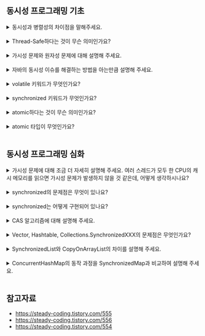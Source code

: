 ## 동시성 프로그래밍 기초

<details>
<summary>동시성과 병렬성의 차이점을 말해주세요.</summary>

- 동시성(Concurrency): 싱글 코어에서 여러 스레드가 빠르게 전환되어 동시에 실행되는 것처럼 보이는 것 (논리적 개념)
- 병렬성(Parallelism): 멀티 코어에서 각 코어 내의 스레드가 실제로 동시에 실행되는 것 (물리적 개념)

<img width="500" src="https://github.com/user-attachments/assets/5feaf758-e134-4d1a-8524-51668bbe059b"/> 

</details>
<br>

<details>
<summary>Thread-Safe하다는 것이 무슨 의미인가요?</summary>

Thread-Safe 하다는 것은, **멀티 스레드 환경에서 동시에 여러 스레드가 같은 자원에 접근해도 프로그램이 예상대로 동작하는 것**을 의미한다.

이를 위해 다음과 같은 설계 방법을 고려할 수 있다.

- **재진입성** 
  - 어떤 함수가 한 스레드에서 실행 중일 때, 다른 스레드가 해당 함수를 호출하더라도 **결과가 각각 올바르게** 주어져야 한다. 
- **상호 배제**    
  - 공유 자원에 대한 접근은 **뮤텍스, 세마포어 같은 lock**으로 통제한다.
  - 임계 구역에는 **현재 lock을 획득한 단 하나의 스레드만 접근**할 수 있게 만든다. 
- **원자적 연산** 
  - 원자적 연산 (atomic operation)은 더 이상 쪼갤 수 없는 즉, **중간에 인터럽트를 걸 수 없는 하나의 연산 단위**를 의미한다.
  - 공유 자원에 대해서는 원자적 연산을 수행하여 중간에 **컨텍스트 스위칭이 발생하지 않도록** 한다.
- **스레드 지역 저장소**
  - 각 스레드만 접근 가능한 로컬 저장소를 만들어서 **같은 자원을 공유하지 않게** 한다. 
- **불변 객체** 
  - 공유 자원을 불변 객체로 만들어서 한번 생성한 후에 **값을 변경할 수 없게** 만든다. 

</details>
<br>

<details>
<summary>가시성 문제와 원자성 문제에 대해 설명해 주세요.</summary>

- 가시성 문제: CPU Cache Memory와 RAM의 데이터가 제대로 동기화 되지 않아서, 여러 스레드가 서로의 데이터를 볼 수 없는 것 
- 원자성 문제: 한 스레드가 기계어를 수행하는 동안 다른 스레드가 공유 변수에 접근하여 값을 수정하면서, 데이터가 일관성을 잃는 것 

</details>
<br>

<details>
<summary>자바의 동시성 이슈를 해결하는 방법을 아는만큼 설명해 주세요.</summary>

 - volatile: 여러 스레드가 CPU 캐시 메모리를 거치지 않고 RAM에서 직접 데이터를 읽고 쓰게 만들어서, 가시성 문제 해결 
 - synchronized: blocking 방식으로 상호 배제를 보장하여 원자성 문제 해결, CPU 캐시 메모리와 메인 메모리의 동기화를 통해 가시성 문제 해결 
 - atomic: CAS(Compare And Swap) 알고리즘을 기반으로 non-blocking 하게 원자성 및 가시성 문제 해결 

</details>
<br>

<details>
<summary>volatile 키워드가 무엇인가요?</summary>

동시성 프로그래밍에서 발생할 수 있는 문제 중에 하나인 가시성 문제를 해결하기 위해 사용되는 키워드다. 

가시성 문제는 멀티 스레드 환경에서 **각 스레드의 CPU Cache Memory와 RAM의 데이터가 서로 일치하지 않아서 발생하는 문제**이다. 이름 그대로, 여러 스레드가 **서로의 데이터를 볼 수 없어서** 발생하는 문제인 것이다. 

volatile 키워드를 붙인 공유 자원은 **CPU Cache Memory를 거치지 않고, RAM에 직접 읽고 쓰는 작업을 수행**하게 된다. 이를 통해 여러 스레드 간의 가시성 문제를 해결할 수 있다. 

<img height="300" src="https://github.com/user-attachments/assets/f3ae541f-b211-441c-a128-f3ce6661998f"/>
<img height="300" src="https://github.com/user-attachments/assets/b7efc131-0661-47bf-ad0a-4a0f32abbfec"/> 

</details>
<br>

<details>
<summary>synchronized 키워드가 무엇인가요?</summary>

**Java에서 제공하는 동기화 도구**로, 멀티 스레드 환경에서 **단 하나의 스레드만 임계 영역에 접근할 수 있도록 보장하여 원자성 문제를 해결**한다. 

여러 프로세스(또는 스레드)가 동시에 사용할 수 없는 공유 자원을 **임계 자원**, 해당 자원에 접근하는 프로그램 코드의 일부분을 **임계 영역**이라고 부른다. 

참고로, synchronized 키워드는 동기화 블록에 진입하기 전에 **공유 변수에 대한 CPU 캐시 메모리와 메인 메모리의 값을 동기화하여 가시성 문제를 해결**한다. 

**동작 과정**

1. 스레드가 synchronized 블록 또는 메서드에 진입을 시도한다.
2. 해당 객체의 모니터 락을 획득한다. (lock은 임계 영역에 진입할 때 필요한 열쇠 같은 것)
3. 락을 획득한 스레드는 synchronized 블록 또는 메서드를 실행한다.
4. 블록 또는 메서드의 실행이 끝나면 모니터 락을 반환한다.
5. 다른 대기 중인 스레드 중 하나가 락을 획득하고 실행을 시작한다.

**장점**

- 데이터 무결성 보장: 여러 스레드가 동시에 접근하는 상황에서 데이터의 일관성과 무결성을 유지한다.
- 안정성: 상호 배제를 통해 경쟁 조건(Race Condition)과 같은 동시성 문제를 방지할 수 있다.

**단점**

- 성능 저하: 락을 사용하면 스레드가 락을 획득할 때까지 대기해야 하므로 성능이 저하될 수 있다.
- 데드락(교착 상태): 잘못된 락 사용으로 인해, 데드락이 발생할 수 있다. 데드락은 여러 스레드가 서로의 자원을 필요로 해서, 어떤 작업도 완료되지 못한 채 무한 대기 상태에 빠지는 것을 말한다.
- 확장성 제한: 과도한 락 사용은 시스템의 확장성을 제한할 수 있다.

</details>
<br>

<details>
<summary>atomic하다는 것이 무슨 의미인가요?</summary>

원자적 연산 (atomic operation)은 더 이상 쪼갤 수 없는 즉, **중간에 인터럽트를 걸 수 없는 하나의 연산 단위**를 의미한다.

공유 자원에 대해서는 원자적 연산을 수행하여 중간에 **컨텍스트 스위칭이 발생하지 않도록** 해야 한다. 

</details>
<br>

<details>
<summary>atomic 타입이 무엇인가요?</summary>

CAS(Compare And Swap) 알고리즘 기반으로, 원자성 문제와 가시성 문제를 해결한다. non-blocking 방식이어서 synchronized 키워드보다 성능이 우수하다. 

</details>
<br>

## 동시성 프로그래밍 심화

<details>
<summary>가시성 문제에 대해 조금 더 자세히 설명해 주세요. 여러 스레드가 모두 한 CPU의 캐시 메모리를 읽으면 가시성 문제가 발생하지 않을 것 같은데, 어떻게 생각하시나요?</summary>

</details>
<br>

<details>
<summary>synchronized의 문제점은 무엇이 있나요?</summary>

특정 스레드가 synchronized 블록으로 lock을 걸면, 해당 블록에 접근하는 모든 스레드는 **블로킹 상태**가 되어서 아무 작업도 못한 채 **자원을 낭비**하게 된다. 

또한, blocking 상태의 스레드를 **runnable 또는 running 상태로 변경하기 위해 시스템 자원이 사용**되므로, **성능 저하**로 이어질 수 있다. 

이러한 문제점 때문에 논블로킹 상태로 원자성을 보장하는 방법이 atomic 키워드다. 

</details>
<br>

<details>
<summary>synchronized는 어떻게 구현되어 있나요?</summary>

```java
// 메서드 동기화 
// 이 메서드에 접근하는 모든 스레드는, 메서드가 속한 객체의 모니터 락을 획득해야 한다. 
public class SynchronizedExample {
    public synchronized void synchronizedMethod() {
        System.out.println("This method is synchronized.");
    }
}
```

```java
// 블록 동기화 
// synchronized 인자에 모니터 락을 가진 객체를 지정할 수 있다. 
public class SynchronizedExample {
    private final Object lock = new Object();

    public void synchronizedBlock() {
        synchronized(lock) {
            System.out.println("This block is synchronized.");
        }
    }
}
```

```java
// 클래스 락 
// 이 클래스의 모든 인스턴스가 하나의 공통된 락을 사용한다. 
// 따라서, 여러 인스턴스 중에 하나라도 동기화 된 메서드에 접근하면, 다른 모든 인스턴스도 락이 해제될 때까지 대기해야 한다. 
public class SynchronizedExample {
    public void classLock() {
        synchronized(SynchronizedExample.class) {
            System.out.println("This block is synchronized at class level.");
        }
    }
}
```

</details>
<br>

<details>
<summary>CAS 알고리즘에 대해 설명해 주세요.</summary>

![image](https://github.com/user-attachments/assets/87d69dcb-8ef4-4230-b2f6-6dba85a2f677)

1. 인자로 기존 값(Compared Value)과 변경할 값(Exchanged Value)을 전달한다.
2. 기존 값(Compared Value)이 현재 메모리에 저장된 값(Destination)과 같다면, 변경할 값(Exchanged Value)을 반영하며 true를 반환한다.
3. 반대로 기존 값(Compared Value)이 현재 메모리에 저장된 값(Destination)과 다르다면, 값을 반영하지 않고 false를 반환한다.

기존 값이 현재 메모리에 저장된 값과 다른 경우는 언제 발생하는가?

스레드 A가 공유 변수에 대한 연산을 마치고 메모리에 저장하려고 하는데, 이미 스레드 B가 공유 변수를 변경하여 메모리에 반영한 경우 발생할 수 있다. 이럴 때는 스레드 A의 연산 결과를 메모리에 반영하면 안 된다. 

따라서, **false를 반환할 때는 무한 루프를 돌려서 (다른 스레드에 의해 변경된) 메모리 값을 읽고 같은 시도를 반복하거나, 다른 더 중요한 작업이 있다면 먼저 수행**할 수 있다. 이 부분은 개발자가 정하면 된다.

true를 반환할 때는 CPU 캐시 메모리에서 변경된 값을 메인 메모리에도 반영하여, **가시성 문제도 해결**할 수 있다. 

actomic 타입은 이러한 CAS 알고리즘을 기반으로 작동하며, **blocking 방식의 synchronized에 비해 훨씬 효율적**이다. 

그리고 무한 루프를 돌면서 값을 반영할 수 있는지 물어볼 때도, 스레드의 상태를 바꾸지 않으므로 synchronized 보다 성능이 우수하다. 

</details>
<br>

<details>
<summary>Vector, Hashtable, Collections.SynchronizedXXX의 문제점은 무엇인가요?</summary>

내부적으로 **모든 메서드가 synchronized 키워드로 동기화 되어 있어서 성능이 저하**될 수 있다.

또한 **Vector, Hashtable은 레거시 클래스**로, 현대의 JCF에서 제공하는 다양한 기능(제네릭, 스트림 API 등)을 지원하지 않는다. 이로 인해 코드의 가독성과 타입 안전성이 떨어질 수 있다. 

</details>
<br>

<details>
<summary>SynchronizedList와 CopyOnArrayList의 차이를 설명해 주세요.</summary>

- SynchronizedList
  - 모든 메서드에 synchronized 키워드로 동기화를 적용하므로, 읽기와 쓰기 작업 모두 성능 저하가 발생할 수 있다. 
- CopyOnWriteArrayList
  - 읽기 작업: 락을 사용하지 않으므로, 여러 스레드가 동시에 읽을 수 있어서 성능이 우수하다. 
  - 쓰기 작업: 내부 배열의 복사본을 생성하여 작업하므로, 성능이 느린 편이다. 
  - 쓰기 작업이 드물 때 사용하면 좋다. 

</details>
<br>

<details>
<summary>ConcurrentHashMap의 동작 과정을 SynchronizedMap과 비교하여 설명해 주세요.</summary>

- SynchronizedMap
  - 모든 메서드에 synchronized 키워드로 동기화를 적용하므로, 읽기와 쓰기 작업 모두 성능 저하가 발생할 수 있다.
- ConcurrentHashMap
  - 읽기 작업: 락을 사용하지 않으므로, 여러 스레드가 동시에 읽을 수 있어서 성능이 우수하다.
  - 쓰기 작업: 내부적으로 여러 세그먼트로 나눠서 락을 적용한다. 한 세그먼트에서 락이 걸려도 다른 세그먼트에 대한 접근이 가능하므로 성능이 향상된다. 

</details>
<br>

## 참고자료 

- https://steady-coding.tistory.com/555
- https://steady-coding.tistory.com/556
- https://steady-coding.tistory.com/554
